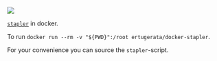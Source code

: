 [![](https://images.microbadger.com/badges/image/ertugerata/docker-stapler.svg)](https://microbadger.com/images/ertugerata/docker-stapler "Get your own image badge on microbadger.com")

[`stapler`](https://github.com/hellerbarde/stapler) in docker.

To run `docker run --rm -v "${PWD}":/root ertugerata/docker-stapler`.
 
For your convenience you can source the `stapler`-script.
